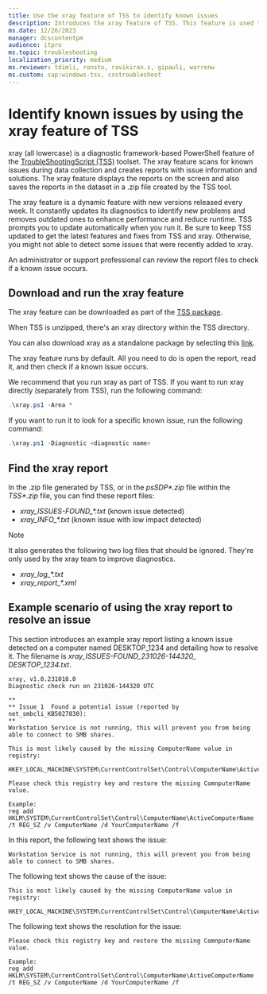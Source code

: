 ```yaml
---
title: Use the xray feature of TSS to identify known issues
description: Introduces the xray feature of TSS. This feature is used to identify known issues.
ms.date: 12/26/2023
manager: dcscontentpm
audience: itpro
ms.topic: troubleshooting
localization_priority: medium
ms.reviewer: tdimli, ronsto, ravikiran.s, gipauli, warrenw
ms.custom: sap:windows-tss, csstroubleshoot
---
```

# Identify known issues by using the xray feature of TSS

xray (all lowercase) is a diagnostic framework-based PowerShell feature of the [TroubleShootingScript (TSS)](introduction-to-troubleshootingscript-toolset-tss.md) toolset. The xray feature scans for known issues during data collection and creates reports with issue information and solutions. The xray feature displays the reports on the screen and also saves the reports in the dataset in a .zip file created by the TSS tool.

The xray feature is a dynamic feature with new versions released every week. It constantly updates its diagnostics to identify new problems and removes outdated ones to enhance performance and reduce runtime. TSS prompts you to update automatically when you run it. Be sure to keep TSS updated to get the latest features and fixes from TSS and xray. Otherwise, you might not able to detect some issues that were recently added to xray.

An administrator or support professional can review the report files to check if a known issue occurs.

## Download and run the xray feature

The xray feature can be downloaded as part of the [TSS package](https://aka.ms/getTSS).

When TSS is unzipped, there's an xray directory within the TSS directory.

You can also download xray as a standalone package by selecting this [link](https://aka.ms/getxray).

The xray feature runs by default. All you need to do is open the report, read it, and then check if a known issue occurs.

We recommend that you run xray as part of TSS. If you want to run xray directly (separately from TSS), run the following command:

```powershell
.\xray.ps1 -Area *
```

If you want to run it to look for a specific known issue, run the following command:

```powershell
.\xray.ps1 -Diagnostic <diagnostic name>
```

## Find the xray report

In the .zip file generated by TSS, or in the _psSDP*.zip_ file within the _TSS*.zip_ file, you can find these report files:

- _xray_ISSUES-FOUND\_\*.txt_ (known issue detected)
- _xray_INFO\_\*.txt_ (known issue with low impact detected)

> [!NOTE]
> It also generates the following two log files that should be ignored. They're only used by the xray team to improve diagnostics.
>
> - _xray_log\_\*.txt_
> - _xray_report\_\*.xml_


## Example scenario of using the xray report to resolve an issue

This section introduces an example xray report listing a known issue detected on a computer named DESKTOP_1234 and detailing how to resolve it. The filename is *xray_ISSUES-FOUND_231026-144320_ DESKTOP_1234.txt*.

```output
xray, v1.0.231018.0
Diagnostic check run on 231026-144320 UTC

**
** Issue 1	Found a potential issue (reported by net_smbcli_KB5027830):
**
Workstation Service is not running, this will prevent you from being able to connect to SMB shares.

This is most likely caused by the missing ComputerName value in registry:

HKEY_LOCAL_MACHINE\SYSTEM\CurrentControlSet\Control\ComputerName\ActiveComputerName

Please check this registry key and restore the missing ComnputerName value.

Example:
reg add HKLM\SYSTEM\CurrentControlSet\Control\ComputerName\ActiveComputerName /t REG_SZ /v ComputerName /d YourComputerName /f
```

In this report, the following text shows the issue:

```output
Workstation Service is not running, this will prevent you from being able to connect to SMB shares.
```

The following text shows the cause of the issue:

```output
This is most likely caused by the missing ComputerName value in registry:
 
HKEY_LOCAL_MACHINE\SYSTEM\CurrentControlSet\Control\ComputerName\ActiveComputerName
```

The following text shows the resolution for the issue:

```output
Please check this registry key and restore the missing ComnputerName value.

Example:
reg add HKLM\SYSTEM\CurrentControlSet\Control\ComputerName\ActiveComputerName /t REG_SZ /v ComputerName /d YourComputerName /f
```
